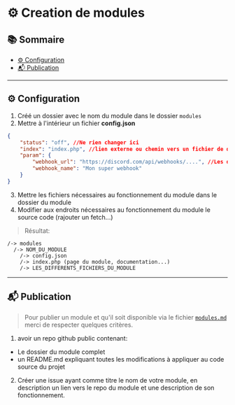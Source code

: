 # ⚙️ Creation de modules


## 📚 Sommaire

- [⚙️ Configuration](#️-configuration)
- [📬 Publication](#-publication)

---

## ⚙️ Configuration

1. Créé un dossier avec le nom du module dans le dossier `modules`
2. Mettre à l'intérieur un fichier **config.json** 
```json
{
    "status": "off", //Ne rien changer ici
    "index": "index.php", //lien externe ou chemin vers un fichier de documentation, affichage ou autre
    "param": {
        "webhook_url": "https://discord.com/api/webhooks/....", //Les différents paramètres modifiables du module
        "webhook_name": "Mon super webhook"
    }
}
```
3. Mettre les fichiers nécessaires au fonctionnement du module dans le dossier du module
4. Modifier aux endroits nécessaires au fonctionnement du module le source code (rajouter un fetch...)

> Résultat:
```text
/-> modules
  /-> NOM_DU_MODULE
    /-> config.json
    /-> index.php (page du module, documentation...)
    /-> LES_DIFFERENTS_FICHIERS_DU_MODULE
```
---


## 📬 Publication

> Pour publier un module et qu'il soit disponible via le fichier [`modules.md`](modules.md) merci de respecter quelques critères.

1. avoir un repo github public contenant:
  - Le dossier du module complet
  - un README.md expliquant toutes les modifications à appliquer au code source du projet
    
2. Créer une issue ayant comme titre le nom de votre module, en description un lien vers le repo du module et une description de son fonctionnement.